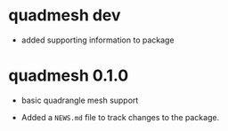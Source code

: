 # quadmesh dev

* added supporting information to package

# quadmesh 0.1.0

* basic quadrangle mesh support

* Added a `NEWS.md` file to track changes to the package.



